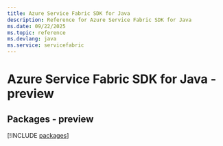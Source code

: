 ```yaml
---
title: Azure Service Fabric SDK for Java
description: Reference for Azure Service Fabric SDK for Java
ms.date: 09/22/2025
ms.topic: reference
ms.devlang: java
ms.service: servicefabric
---
```

# Azure Service Fabric SDK for Java - preview
## Packages - preview
[!INCLUDE [packages](service-fabric-index.md)]